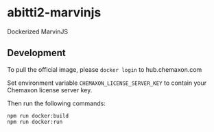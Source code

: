 # abitti2-marvinjs

Dockerized MarvinJS

## Development

To pull the official image, please `docker login` to hub.chemaxon.com

Set environment variable `CHEMAXON_LICENSE_SERVER_KEY` to contain your Chemaxon license server key.

Then run the following commands:

```
npm run docker:build
npm run docker:run
```